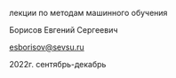 лекции по методам машинного обучения

Борисов Евгений Сергеевич

esborisov@sevsu.ru

2022г. сентябрь-декабрь
